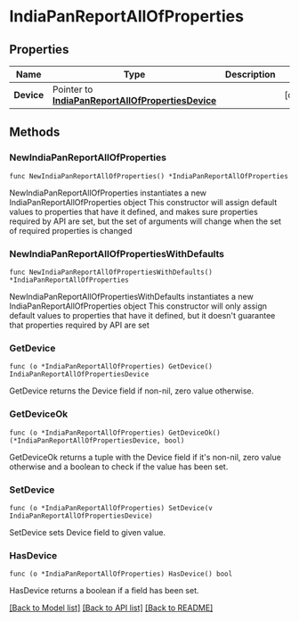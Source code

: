 # IndiaPanReportAllOfProperties

## Properties

Name | Type | Description | Notes
------------ | ------------- | ------------- | -------------
**Device** | Pointer to [**IndiaPanReportAllOfPropertiesDevice**](IndiaPanReportAllOfPropertiesDevice.md) |  | [optional] 

## Methods

### NewIndiaPanReportAllOfProperties

`func NewIndiaPanReportAllOfProperties() *IndiaPanReportAllOfProperties`

NewIndiaPanReportAllOfProperties instantiates a new IndiaPanReportAllOfProperties object
This constructor will assign default values to properties that have it defined,
and makes sure properties required by API are set, but the set of arguments
will change when the set of required properties is changed

### NewIndiaPanReportAllOfPropertiesWithDefaults

`func NewIndiaPanReportAllOfPropertiesWithDefaults() *IndiaPanReportAllOfProperties`

NewIndiaPanReportAllOfPropertiesWithDefaults instantiates a new IndiaPanReportAllOfProperties object
This constructor will only assign default values to properties that have it defined,
but it doesn't guarantee that properties required by API are set

### GetDevice

`func (o *IndiaPanReportAllOfProperties) GetDevice() IndiaPanReportAllOfPropertiesDevice`

GetDevice returns the Device field if non-nil, zero value otherwise.

### GetDeviceOk

`func (o *IndiaPanReportAllOfProperties) GetDeviceOk() (*IndiaPanReportAllOfPropertiesDevice, bool)`

GetDeviceOk returns a tuple with the Device field if it's non-nil, zero value otherwise
and a boolean to check if the value has been set.

### SetDevice

`func (o *IndiaPanReportAllOfProperties) SetDevice(v IndiaPanReportAllOfPropertiesDevice)`

SetDevice sets Device field to given value.

### HasDevice

`func (o *IndiaPanReportAllOfProperties) HasDevice() bool`

HasDevice returns a boolean if a field has been set.


[[Back to Model list]](../README.md#documentation-for-models) [[Back to API list]](../README.md#documentation-for-api-endpoints) [[Back to README]](../README.md)


